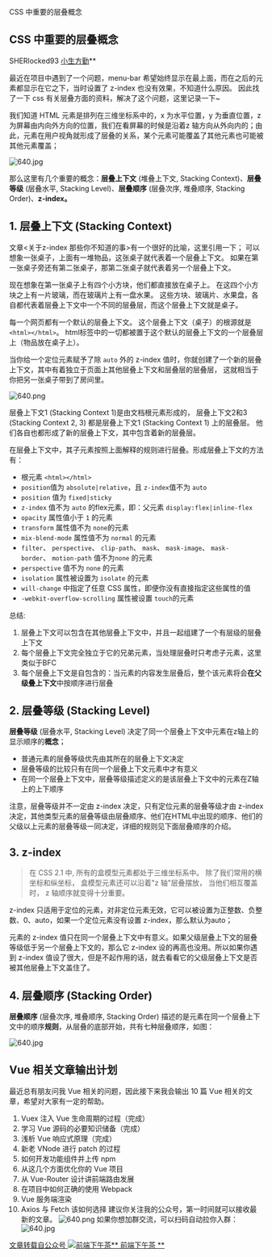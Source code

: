 CSS 中重要的层叠概念

##  CSS 中重要的层叠概念

SHERlocked93 [小生方勤]()**

最近在项目中遇到了一个问题，menu-bar 希望始终显示在最上面，而在之后的元素都显示在它之下，当时设置了 z-index 也没有效果，不知道什么原因。
因此找了一下 css 有关层叠方面的资料，解决了这个问题，这里记录一下~

我们知道 HTML 元素是排列在三维坐标系中的，x 为水平位置，y 为垂直位置，z 为屏幕由内向外方向的位置，我们在看屏幕的时候是沿着z 轴方向从外向内的；由此，元素在用户视角就形成了层叠的关系，某个元素可能覆盖了其他元素也可能被其他元素覆盖；

![640.jpg](https://gitee.com/hjb2722404/tuchuang/raw/master/img/c9f78187499dc7efacb4c025a6ca1d9b.jpg)

那么这里有几个重要的概念：**层叠上下文** (堆叠上下文, Stacking Context)、**层叠等级** (层叠水平, Stacking Level)、**层叠顺序** (层叠次序, 堆叠顺序, Stacking Order)、**z-index。**

## 1. 层叠上下文 (Stacking Context)

文章<关于z-index 那些你不知道的事>有一个很好的比喻，这里引用一下；
可以想象一张桌子，上面有一堆物品，这张桌子就代表着一个层叠上下文。 如果在第一张桌子旁还有第二张桌子，那第二张桌子就代表着另一个层叠上下文。

现在想象在第一张桌子上有四个小方块，他们都直接放在桌子上。 在这四个小方块之上有一片玻璃，而在玻璃片上有一盘水果。 这些方块、玻璃片、水果盘，各自都代表着层叠上下文中一个不同的层叠层，而这个层叠上下文就是桌子。

每一个网页都有一个默认的层叠上下文。 这个层叠上下文（桌子）的根源就是 `<html></html>`。 html标签中的一切都被置于这个默认的层叠上下文的一个层叠层上（物品放在桌子上）。

当你给一个定位元素赋予了除 `auto` 外的 z-index 值时，你就创建了一个新的层叠上下文，其中有着独立于页面上其他层叠上下文和层叠层的层叠层， 这就相当于你把另一张桌子带到了房间里。

![640.png](https://gitee.com/hjb2722404/tuchuang/raw/master/img/4bc838636f253d1c57abf747f8781b18.png)

层叠上下文1 (Stacking Context 1)是由文档根元素形成的， 层叠上下文2和3 (Stacking Context 2, 3) 都是层叠上下文1 (Stacking Context 1) 上的层叠层。 他们各自也都形成了新的层叠上下文，其中包含着新的层叠层。

在层叠上下文中，其子元素按照上面解释的规则进行层叠。形成层叠上下文的方法有：

- 根元素 `<html></html>`
- `position`值为 `absolute|relative`，且 `z-index`值不为 `auto`
- `position` 值为 `fixed|sticky`
- `z-index` 值不为 `auto` 的flex元素，即：父元素 `display:flex|inline-flex`
- `opacity` 属性值小于 `1` 的元素
- `transform` 属性值不为 `none`的元素
- `mix-blend-mode` 属性值不为 `normal` 的元素
- `filter`、 `perspective`、 `clip-path`、 `mask`、 `mask-image`、 `mask-border`、 `motion-path` 值不为`none` 的元素
- `perspective` 值不为 `none` 的元素
- `isolation` 属性被设置为 `isolate` 的元素
- `will-change` 中指定了任意 CSS 属性，即便你没有直接指定这些属性的值
- `-webkit-overflow-scrolling` 属性被设置 `touch`的元素

总结:
1. 层叠上下文可以包含在其他层叠上下文中，并且一起组建了一个有层级的层叠上下文
2. 每个层叠上下文完全独立于它的兄弟元素，当处理层叠时只考虑子元素，这里类似于BFC
3. 每个层叠上下文是自包含的：当元素的内容发生层叠后，整个该元素将会**在父级叠上下文**中按顺序进行层叠

## 2. 层叠等级 (Stacking Level)

**层叠等级** (层叠水平, Stacking Level) 决定了同一个层叠上下文中元素在z轴上的显示顺序的**概念**；

- 普通元素的层叠等级优先由其所在的层叠上下文决定
- 层叠等级的比较只有在同一个层叠上下文元素中才有意义
- 在同一个层叠上下文中，层叠等级描述定义的是该层叠上下文中的元素在Z轴上的上下顺序

注意，层叠等级并不一定由 z-index 决定，只有定位元素的层叠等级才由 z-index 决定，其他类型元素的层叠等级由层叠顺序、他们在HTML中出现的顺序、他们的父级以上元素的层叠等级一同决定，详细的规则见下面层叠顺序的介绍。

## 3. z-index

> 在 CSS 2.1 中, 所有的盒模型元素都处于三维坐标系中。 除了我们常用的横坐标和纵坐标， 盒模型元素还可以沿着"z 轴"层叠摆放， 当他们相互覆盖时， z 轴顺序就变得十分重要。

z-index 只适用于定位的元素，对非定位元素无效，它可以被设置为正整数、负整数、0、auto，如果一个定位元素没有设置 z-index，那么默认为auto；

元素的 z-index 值只在同一个层叠上下文中有意义。如果父级层叠上下文的层叠等级低于另一个层叠上下文的，那么它 z-index 设的再高也没用。所以如果你遇到 z-index 值设了很大，但是不起作用的话，就去看看它的父级层叠上下文是否被其他层叠上下文盖住了。

## 4. 层叠顺序 (Stacking Order)

**层叠顺序** (层叠次序, 堆叠顺序, Stacking Order) 描述的是元素在同一个层叠上下文中的顺序**规则**，从层叠的底部开始，共有七种层叠顺序，如图：

![640.jpg](https://gitee.com/hjb2722404/tuchuang/raw/master/img/5c155f6b68e7282785871a6da2d9cb1c.jpg)

## Vue 相关文章输出计划

最近总有朋友问我 Vue 相关的问题，因此接下来我会输出 10 篇 Vue 相关的文章，希望对大家有一定的帮助。
1. Vuex 注入 Vue 生命周期的过程（完成）
2. 学习 Vue 源码的必要知识储备（完成）
3. 浅析 Vue 响应式原理（完成）
4. 新老 VNode 进行 patch 的过程
5. 如何开发功能组件并上传 npm
6. 从这几个方面优化你的 Vue 项目
7. 从 Vue-Router 设计讲前端路由发展
8. 在项目中如何正确的使用 Webpack
9. Vue 服务端渲染
10. Axios 与 Fetch 该如何选择
建议你关注我的公众号，第一时间就可以接收最新的文章。
![640.png](../_resources/c3a9b01552db160754310b344943abc4.png)
如果你想加群交流，可以扫码自动拉你入群：
![640.jpg](../_resources/0981f6e2d3f9f4daee4f8c70e41879d3.jpg)

[ 文章转载自公众号 ![前端下午茶](../_resources/3781f9329ccaaba04df03a592f939c13.jpg)** 前端下午茶 **](https://mp.weixin.qq.com/s?__biz=Mzg5NDEyMzA2NQ==&mid=2247483929&idx=1&sn=8716c6754b9955b411d9ebaef5e51f67&chksm=c0252f4ff752a659d74dad97921ac0c3fd6b6ced933bc0b03bd12ad7e591a178d01190b9079f&mpshare=1&scene=1&srcid=0619WRNOcj2XdnXS1DloZX3N##)